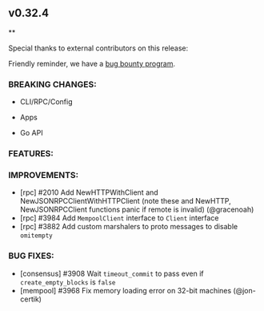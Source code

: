 ## v0.32.4

\*\*

Special thanks to external contributors on this release:

Friendly reminder, we have a [bug bounty
program](https://hackerone.com/tendermint).

### BREAKING CHANGES:

- CLI/RPC/Config

- Apps

- Go API

### FEATURES:

### IMPROVEMENTS:

- [rpc] \#2010 Add NewHTTPWithClient and NewJSONRPCClientWithHTTPClient (note these and NewHTTP, NewJSONRPCClient functions panic if remote is invalid) (@gracenoah)
- [rpc] \#3984 Add `MempoolClient` interface to `Client` interface
- [rpc] \#3882 Add custom marshalers to proto messages to disable `omitempty`

### BUG FIXES:

- [consensus] \#3908 Wait `timeout_commit` to pass even if `create_empty_blocks` is `false`
- [mempool] \#3968 Fix memory loading error on 32-bit machines (@jon-certik)
